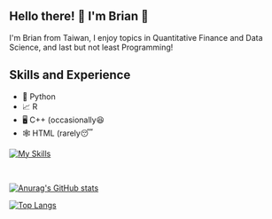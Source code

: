 ## Hello there! :wave: I'm Brian :partying_face:
I'm Brian from Taiwan, I enjoy topics in Quantitative Finance and Data Science, and last but not least Programming!

## Skills and Experience
* 🐍 Python
* 📈 R
* 🖥️ C++ (occasionally😆
* 🕸️ HTML (rarely😴 <br />

[![My Skills](https://skillicons.dev/icons?i=py,r,cpp,html&theme=dark)](https://skillicons.dev)

<br />

[![Anurag's GitHub stats](https://github-readme-stats.vercel.app/api?username=BriAnWuu&count_private=true&show_icons=true&theme=transparent)](https://github.com/anuraghazra/github-readme-stats)

[![Top Langs](https://github-readme-stats.vercel.app/api/top-langs/?username=BriAnWuu&layout=compact)](https://github.com/anuraghazra/github-readme-stats)
